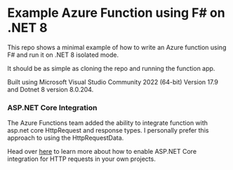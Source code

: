 # Example Azure Function using F# on .NET 8

This repo shows a minimal example of how to write an Azure function using F# and run it on .NET 8 isolated mode.

It should be as simple as cloning the repo and running the function app.

Built using Microsoft Visual Studio Community 2022 (64-bit) Version 17.9 and Dotnet 8 version 8.0.204.

### ASP.NET Core Integration

The Azure Functions team added the ability to integrate function with asp.net core HttpRequest and response types. I personally prefer this approach to using the HttpRequestData. 

Head over [here]("https://learn.microsoft.com/en-us/azure/azure-functions/dotnet-isolated-process-guide?tabs=windows#aspnet-core-integration") to learn more about how to enable ASP.NET Core integration for HTTP requests in your own projects.